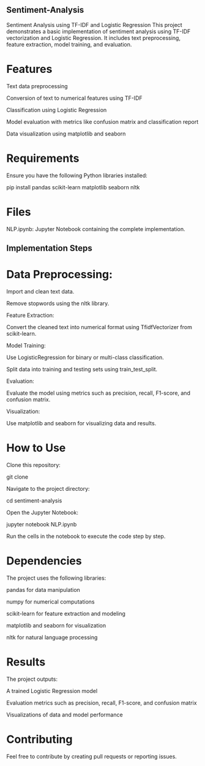 ## Sentiment-Analysis
Sentiment Analysis using TF-IDF and Logistic Regression
This project demonstrates a basic implementation of sentiment analysis using TF-IDF vectorization and Logistic Regression. It includes text preprocessing, feature extraction, model training, and evaluation.

# Features

Text data preprocessing

Conversion of text to numerical features using TF-IDF

Classification using Logistic Regression

Model evaluation with metrics like confusion matrix and classification report

Data visualization using matplotlib and seaborn

# Requirements

Ensure you have the following Python libraries installed:

pip install pandas scikit-learn matplotlib seaborn nltk

# Files

NLP.ipynb: Jupyter Notebook containing the complete implementation.

## Implementation Steps

# Data Preprocessing:

Import and clean text data.

Remove stopwords using the nltk library.

Feature Extraction:

Convert the cleaned text into numerical format using TfidfVectorizer from scikit-learn.

Model Training:

Use LogisticRegression for binary or multi-class classification.

Split data into training and testing sets using train_test_split.

Evaluation:

Evaluate the model using metrics such as precision, recall, F1-score, and confusion matrix.

Visualization:

Use matplotlib and seaborn for visualizing data and results.

# How to Use

Clone this repository:

git clone <repository-url>

Navigate to the project directory:

cd sentiment-analysis

Open the Jupyter Notebook:

jupyter notebook NLP.ipynb

Run the cells in the notebook to execute the code step by step.

# Dependencies

The project uses the following libraries:

pandas for data manipulation

numpy for numerical computations

scikit-learn for feature extraction and modeling

matplotlib and seaborn for visualization

nltk for natural language processing

# Results

The project outputs:

A trained Logistic Regression model

Evaluation metrics such as precision, recall, F1-score, and confusion matrix

Visualizations of data and model performance

# Contributing

Feel free to contribute by creating pull requests or reporting issues.
